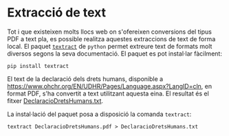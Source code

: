# Extracció de text

Tot i que existeixen molts llocs web on s'ofereixen conversions del tipus PDF a
text pla, es possible realitza aquestes extraccions de text de forma local. El
paquet [`textract`](https://textract.readthedocs.io/en/latest/) de `python`
permet extreure text de formats molt diversos segons la seva documentació. El
paquet es pot instal·lar fàcilment:

```
pip install textract
```

El text de la declaració dels drets humans, disponible a
https://www.ohchr.org/EN/UDHR/Pages/Language.aspx?LangID=cln, en format PDF,
s'ha convertit a text utilitzant aquesta eina. El resultat és el fitxer
[DeclaracioDretsHumans.txt](DeclaracioDretsHumans.txt).

La instal·lació del paquet posa a disposició la comanda `textract`:

```
textract DeclaracioDretsHumans.pdf > DeclaracioDretsHumans.txt
```
